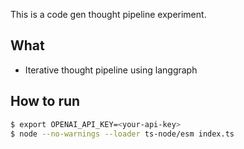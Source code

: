 This is a code gen thought pipeline experiment.

## What
- Iterative thought pipeline using langgraph

## How to run
```bash
$ export OPENAI_API_KEY=<your-api-key>
$ node --no-warnings --loader ts-node/esm index.ts
```